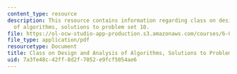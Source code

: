 ```yaml
---
content_type: resource
description: This resource contains information regarding class on design and analysis
  of algorithms, solutions to problem set 10.
file: https://ol-ocw-studio-app-production.s3.amazonaws.com/courses/6-046j-design-and-analysis-of-algorithms-spring-2015/7a3fe48c42ff8d2f7052e9fcf5054ae6_MIT6_046JS15_pset10sols.pdf
file_type: application/pdf
resourcetype: Document
title: Class on Design and Analysis of Algorithms, Solutions to Problem Set 10
uid: 7a3fe48c-42ff-8d2f-7052-e9fcf5054ae6
---
```

